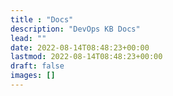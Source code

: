 ```yaml
---
title : "Docs"
description: "DevOps KB Docs"
lead: ""
date: 2022-08-14T08:48:23+00:00
lastmod: 2022-08-14T08:48:23+00:00
draft: false
images: []
---
```

